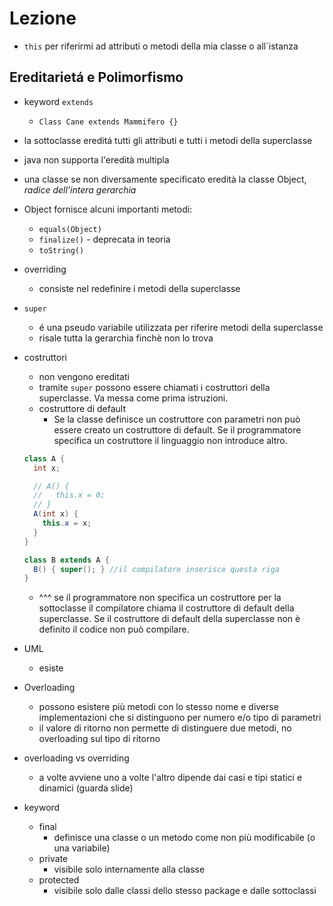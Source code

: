 # Lezione

- `this` per riferirmi ad attributi o metodi della mia classe o all`istanza

## Ereditarietá e Polimorfismo

- keyword `extends`
  - `Class Cane extends Mammifero {}`
- la sottoclasse ereditá tutti gli attributi e tutti i metodi della superclasse
- java non supporta l'eredità multipla
- una classe se non diversamente specificato eredità la classe Object, _radice dell'intera gerarchia_
- Object fornisce alcuni importanti metodi:
  - `equals(Object)`
  - `finalize()` - deprecata in teoria
  - `toString()`
- overriding
  - consiste nel redefinire i metodi della superclasse
- `super`
  - é una pseudo variabile utilizzata per riferire metodi della superclasse
  - risale tutta la gerarchia finchè non lo trova
- costruttori
  - non vengono ereditati
  - tramite `super` possono essere chiamati i costruttori della superclasse. Va messa come prima istruzioni.
  - costruttore di default
    - Se la classe definisce un costruttore con parametri non può essere creato un costruttore di default. Se il programmatore specifica un costruttore il linguaggio non introduce altro.
  ```java
  class A {
    int x;

    // A() {
    //   this.x = 0;
    // }
    A(int x) {
      this.x = x;
    }
  }

  class B extends A {
    B() { super(); } //il compilatore inserisce questa riga
  }
  ```
  - ^^^ se il programmatore non specifica un costruttore per la sottoclasse il compilatore chiama il costruttore di default della superclasse.
  Se il costruttore di default della superclasse non è definito il codice non può compilare.
- UML
  - esiste
- Overloading
  - possono esistere più metodi con lo stesso nome e diverse implementazioni che si distinguono per numero e/o tipo di parametri
  - il valore di ritorno non permette di distinguere due metodi, no overloading sul tipo di ritorno

- overloading vs overriding
	- a volte avviene uno a volte l'altro dipende dai casi e tipi statici e dinamici (guarda slide)

- keyword
	- final
		- definisce una classe o un metodo come non più modificabile (o una variabile)
	- private
		- visibile solo internamente alla classe
	- protected
		- visibile solo dalle classi dello stesso package e dalle sottoclassi
